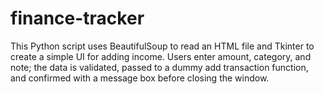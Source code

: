 # finance-tracker
This Python script uses BeautifulSoup to read an HTML file and Tkinter to create a simple UI for adding income. Users enter amount, category, and note; the data is validated, passed to a dummy add transaction function, and confirmed with a message box before closing the window.
